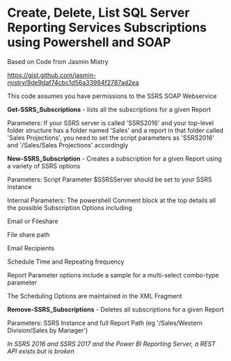 # Create, Delete, List SQL Server Reporting Services Subscriptions using Powershell and SOAP

Based on Code from Jasmin Mistry

https://gist.github.com/jasmin-mistry/9de9daf74cbc1d56a33984f2787ad2ea

This code assumes you have permissions to the SSRS SOAP Webservice

<b>Get-SSRS_Subscriptions</b> -  lists all the subscriptions for a given Report

Parameters: If your SSRS server is called 'SSRS2016' and your top-level folder structure has a folder named 'Sales' and a report in that folder called 'Sales Projections',  you need to set the script parameters as 'SSRS2016' and '/Sales/Sales Projections' accordingly

<b>New-SSRS_Subscription</b> -  Creates a subscription for a given Report using a variety of SSRS options

Parameters: Script Parameter $SSRSServer should be set to your SSRS instance

Internal Parameters: The powershell Comment block at the top details all the possible Subscription Options including

Email or Fileshare

File share path

Email Recipients

Schedule Time and Repeating frequency

Report Parameter options include a sample for a multi-select combo-type parameter

The Scheduling Options are maintained in the XML Fragment


<b>Remove-SSRS_Subscriptions</b> -  Deletes all subscriptions for a given Report

Parameters: SSRS Instance and full Report Path (eg '/Sales/Western Division/Sales by Manager')

*In SSRS 2016 and SSRS 2017 and the Power BI Reporting Server, a REST API exists but is broken*
